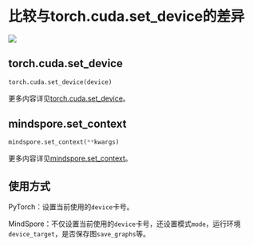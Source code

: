 # 比较与torch.cuda.set_device的差异

<a href="https://gitee.com/mindspore/docs/blob/master/docs/mindspore/source_zh_cn/note/api_mapping/pytorch_diff/set_context.md" target="_blank"><img src="https://mindspore-website.obs.cn-north-4.myhuaweicloud.com/website-images/master/resource/_static/logo_source.png"></a>

## torch.cuda.set_device

```python
torch.cuda.set_device(device)
```

更多内容详见[torch.cuda.set_device](https://pytorch.org/docs/1.5.0/cuda.html#torch.cuda.set_device)。

## mindspore.set_context

```python
mindspore.set_context(**kwargs)
```

更多内容详见[mindspore.set_context](https://mindspore.cn/docs/zh-CN/master/api_python/mindspore/mindspore.set_context.html#mindspore.set_context)。

## 使用方式

PyTorch：设置当前使用的`device`卡号。

MindSpore：不仅设置当前使用的`device`卡号，还设置模式`mode`，运行环境`device_target`，是否保存图`save_graphs`等。